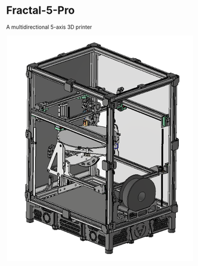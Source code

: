 # Fractal-5-Pro
A multidirectional 5-axis 3D printer

<p align="center">
  <img src="./CAD/images/Fractal_5_Pro_ISO.PNG" width="500">
</p>